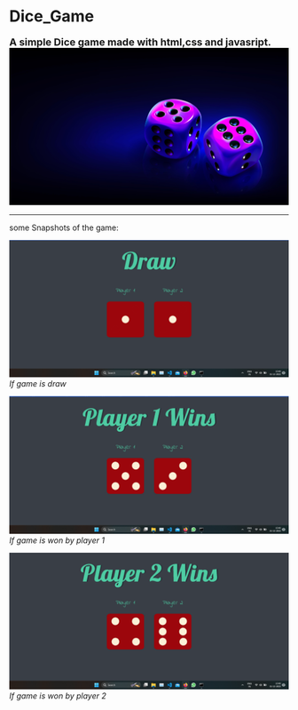 # Dice_Game
<font size="4">**A simple Dice game made with html,css and javasript.**</font>
![Semantic description of image](/images/intro_pic.jpg)



________________________________________________________________________________________________________
some Snapshots of the game:

![Semantic description of image](/images/draw_snap.png)*If game is draw*


![Semantic description of image](/images/player1_snap.png)*If game is won by player 1*


![Semantic description of image](/images/player2_snap.png)*If game is won by player 2*

